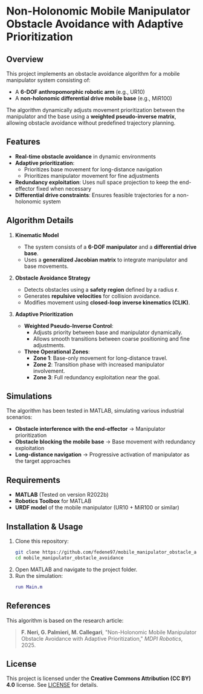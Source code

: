 # Non-Holonomic Mobile Manipulator Obstacle Avoidance with Adaptive Prioritization

## Overview
This project implements an obstacle avoidance algorithm for a mobile manipulator system consisting of:
- A **6-DOF anthropomorphic robotic arm** (e.g., UR10)
- A **non-holonomic differential drive mobile base** (e.g., MiR100)

The algorithm dynamically adjusts movement prioritization between the manipulator and the base using a **weighted pseudo-inverse matrix**, allowing obstacle avoidance without predefined trajectory planning.

## Features
- **Real-time obstacle avoidance** in dynamic environments
- **Adaptive prioritization**:
  - Prioritizes base movement for long-distance navigation
  - Prioritizes manipulator movement for fine adjustments
- **Redundancy exploitation**: Uses null space projection to keep the end-effector fixed when necessary
- **Differential drive constraints**: Ensures feasible trajectories for a non-holonomic system

## Algorithm Details
1. **Kinematic Model**
   - The system consists of a **6-DOF manipulator** and a **differential drive base**.
   - Uses a **generalized Jacobian matrix** to integrate manipulator and base movements.

2. **Obstacle Avoidance Strategy**
   - Detects obstacles using a **safety region** defined by a radius **r**.
   - Generates **repulsive velocities** for collision avoidance.
   - Modifies movement using **closed-loop inverse kinematics (CLIK)**.

3. **Adaptive Prioritization**
   - **Weighted Pseudo-Inverse Control**:
     - Adjusts priority between base and manipulator dynamically.
     - Allows smooth transitions between coarse positioning and fine adjustments.
   - **Three Operational Zones**:
     - **Zone 1**: Base-only movement for long-distance travel.
     - **Zone 2**: Transition phase with increased manipulator involvement.
     - **Zone 3**: Full redundancy exploitation near the goal.

## Simulations
The algorithm has been tested in MATLAB, simulating various industrial scenarios:
- **Obstacle interference with the end-effector** → Manipulator prioritization
- **Obstacle blocking the mobile base** → Base movement with redundancy exploitation
- **Long-distance navigation** → Progressive activation of manipulator as the target approaches

## Requirements
- **MATLAB** (Tested on version R2022b)
- **Robotics Toolbox** for MATLAB
- **URDF model** of the mobile manipulator (UR10 + MiR100 or similar)

## Installation & Usage
1. Clone this repository:
   ```bash
   git clone https://github.com/fedene97/mobile_manipulator_obstacle_avoidance.git
   cd mobile_manipulator_obstacle_avoidance
   ```
2. Open MATLAB and navigate to the project folder.
3. Run the simulation:
   ```matlab
   run Main.m
   ```
   
## References
This algorithm is based on the research article:
> **F. Neri, G. Palmieri, M. Callegari**, "Non-Holonomic Mobile Manipulator Obstacle Avoidance with Adaptive Prioritization," *MDPI Robotics*, 2025.

## License
This project is licensed under the **Creative Commons Attribution (CC BY) 4.0** license. See [LICENSE](LICENSE) for details.

